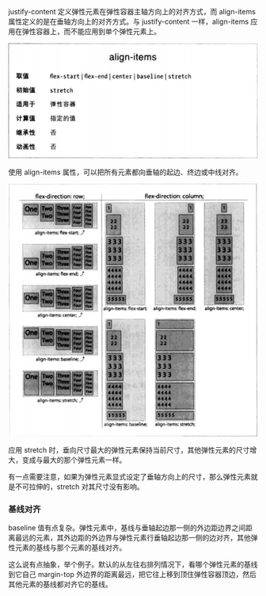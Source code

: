 justify-content 定义弹性元素在弹性容器主轴方向上的对齐方式，而 align-items 属性定义的是在垂轴方向上的对齐方式。与 justify-content 一样，align-items 应用在弹性容器上，而不能应用到单个弹性元素上。

![](align-items.png)

使用 align-items 属性，可以把所有元素都向垂轴的起边、终边或中线对齐。

![](align-items2.png)

应用 stretch 时，垂向尺寸最大的弹性元素保持当前尺寸，其他弹性元素的尺寸增大，变成与最大的那个弹性元素一样。

有一点需要注意，如果为弹性元素显式设定了垂轴方向上的尺寸，那么弹性元素就是不可拉伸的，stretch 对其尺寸没有影响。

### 基线对齐

baseline 值有点复杂。弹性元素中，基线与垂轴起边那一侧的外边距边界之间距离最远的元素，其外边距的外边界与弹性元素行垂轴起边那一侧的边对齐，其他弹性元素的基线与那个元素的基线对齐。

这么说有点抽象，举个例子。默认的从左往右排列情况下，看哪个弹性元素的基线到它自己 margin-top 外边界的距离最远，把它往上移到顶住弹性容器顶边，然后其他元素的基线都对齐它的基线。
